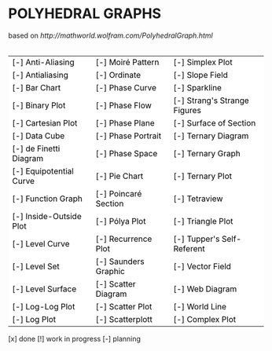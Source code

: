 <h1>POLYHEDRAL GRAPHS</h1>
based on 
<i>http://mathworld.wolfram.com/PolyhedralGraph.html</i><br><br>

<table border="0" style="background-color:#FFFFFF;border-collapse:collapse;border:0px solid #FFCC00;color:#000000;width:520" cellpadding="0" cellspacing="0">
	<tr>
		<td>[-] Anti-Aliasing</td>
		<td>[-] Moiré Pattern</td>
		<td>[-] Simplex Plot</td>
	</tr>
	<tr>
		<td>[-] Antialiasing</td>
		<td>[-] Ordinate</td>
		<td>[-] Slope Field</td>
	</tr>
	<tr>
		<td>[-] Bar Chart</td>
		<td>[-] Phase Curve</td>
		<td>[-] Sparkline</td>
	</tr>
	<tr>
		<td>[-] Binary Plot</td>
		<td>[-] Phase Flow</td>
		<td>[-] Strang's Strange Figures</td>
	</tr>
	<tr>
		<td>[-] Cartesian Plot</td>
		<td>[-] Phase Plane</td>
		<td>[-] Surface of Section</td>
	</tr>
	<tr>
		<td>[-] Data Cube</td>
		<td>[-] Phase Portrait</td>
		<td>[-] Ternary Diagram</td>
	</tr>
	<tr>
		<td>[-] de Finetti Diagram</td>
		<td>[-] Phase Space</td>
		<td>[-] Ternary Graph</td>
	</tr>
	<tr>
		<td>[-] Equipotential Curve</td>
		<td>[-] Pie Chart</td>
		<td>[-] Ternary Plot</td>
	</tr>
	<tr>
		<td>[-] Function Graph</td>
		<td>[-] Poincaré Section</td>
		<td>[-] Tetraview</td>
	</tr>
	<tr>
		<td>[-] Inside-Outside Plot</td>
		<td>[-] Pólya Plot</td>
		<td>[-] Triangle Plot</td>
	</tr>
	<tr>
		<td>[-] Level Curve</td>
		<td>[-] Recurrence Plot</td>
		<td>[-] Tupper's Self-Referent</td>
	</tr>
	<tr>
		<td>[-] Level Set</td>
		<td>[-] Saunders Graphic</td>
		<td>[-] Vector Field</td>
	</tr>
	<tr>
		<td>[-] Level Surface</td>
		<td>[-] Scatter Diagram</td>
		<td>[-] Web Diagram</td>
	</tr>
	<tr>
		<td>[-] Log-Log Plot</td>
		<td>[-] Scatter Plot</td>
		<td>[-] World Line</td>
	</tr>
	<tr>
		<td>[-] Log Plot</td>
		<td>[-] Scatterplott</td>
		<td>[-] Complex Plot</td>
	</tr>
</table>

 [x] done [!] work in progress [-] planning
